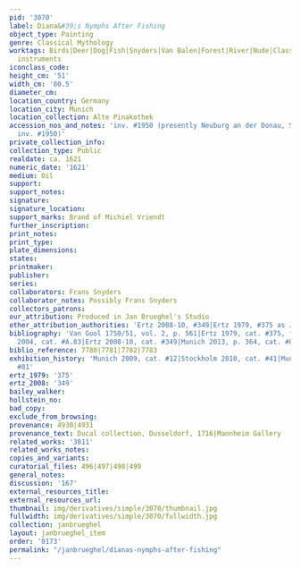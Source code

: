 ```yaml
---
pid: '3070'
label: Diana&#39;s Nymphs After Fishing
object_type: Painting
genre: Classical Mythology
worktags: Birds|Deer|Dog|Fish|Snyders|Van Balen|Forest|River|Nude|Classical|Mythological|Flowers|Musical
  instruments
iconclass_code:
height_cm: '51'
width_cm: '80.5'
diameter_cm:
location_country: Germany
location_city: Munich
location_collection: Alte Pinakothek
accession_nos_and_notes: 'inv. #1950 (presently Neuburg an der Donau, Staatsgalerie,
  inv. #1950)'
private_collection_info:
collection_type: Public
realdate: ca. 1621
numeric_date: '1621'
medium: Oil
support:
support_notes:
signature:
signature_location:
support_marks: Brand of Michiel Vriendt
further_inscription:
print_notes:
print_type:
plate_dimensions:
states:
printmaker:
publisher:
series:
collaborators: Frans Snyders
collaborator_notes: Possibly Frans Snyders
collectors_patrons:
our_attribution: Produced in Jan Brueghel's Studio
other_attribution_authorities: 'Ertz 2008-10, #349|Ertz 1979, #375 as Jan and studio'
bibliography: 'Van Gool 1750/51, vol. 2, p. 561|Ertz 1979, cat. #375, fig. 480|Werche
  2004, cat. #A.83|Ertz 2008-10, cat. #349|Munich 2013, p. 364, cat. #81'
biblio_reference: 7780|7781|7782|7783
exhibition_history: 'Munich 2009, cat. #12|Stockholm 2010, cat. #41|Munich 2013, cat.
  #81'
ertz_1979: '375'
ertz_2008: '349'
bailey_walker:
hollstein_no:
bad_copy:
exclude_from_browsing:
provenance: 4930|4931
provenance_text: Ducal collection, Dusseldorf, 1716|Mannheim Gallery
related_works: '3811'
related_works_notes:
copies_and_variants:
curatorial_files: 496|497|498|499
general_notes:
discussion: '167'
external_resources_title:
external_resources_url:
thumbnail: img/derivatives/simple/3070/thumbnail.jpg
fullwidth: img/derivatives/simple/3070/fullwidth.jpg
collection: janbrueghel
layout: janbrueghel_item
order: '0173'
permalink: "/janbrueghel/dianas-nymphs-after-fishing"
---
```

